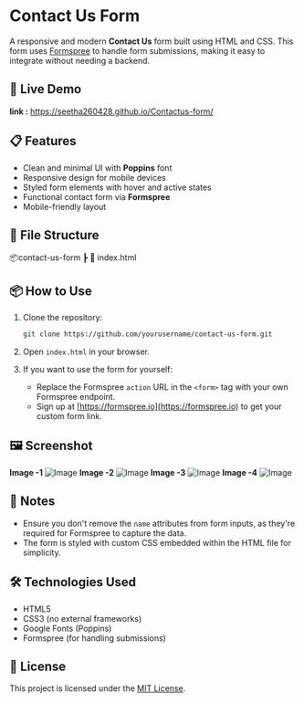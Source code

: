 

# Contact Us Form

A responsive and modern **Contact Us** form built using HTML and CSS. This form uses [Formspree](https://formspree.io/) to handle form submissions, making it easy to integrate without needing a backend.

## 🔗 Live Demo

**link :** https://seetha260428.github.io/Contactus-form/

## 📋 Features

- Clean and minimal UI with **Poppins** font
- Responsive design for mobile devices
- Styled form elements with hover and active states
- Functional contact form via **Formspree**
- Mobile-friendly layout

## 📁 File Structure


📦contact-us-form
┣ 📄 index.html



## 📦 How to Use

1. Clone the repository:
   ```bash
   git clone https://github.com/yourusername/contact-us-form.git


2. Open `index.html` in your browser.

3. If you want to use the form for yourself:

   * Replace the Formspree `action` URL in the `<form>` tag with your own Formspree endpoint.
   * Sign up at [https://formspree.io](https://formspree.io) to get your custom form link.

## 🖼️ Screenshot
**Image -1**
![Image](https://github.com/user-attachments/assets/ae41305a-98ab-4a79-9de6-71a0cf4159bf)
**Image -2**
![Image](https://github.com/user-attachments/assets/da670530-df92-4d86-944e-9276066fd93d) 
**Image -3**
![Image](https://github.com/user-attachments/assets/42de5e5c-77c7-49c2-9f3d-900979e3ad3f)
**Image -4**
![Image](https://github.com/user-attachments/assets/df35e26d-4c1b-4015-a9a2-a32012b24285)

## 📌 Notes

* Ensure you don't remove the `name` attributes from form inputs, as they're required for Formspree to capture the data.
* The form is styled with custom CSS embedded within the HTML file for simplicity.

## 🛠️ Technologies Used

* HTML5
* CSS3 (no external frameworks)
* Google Fonts (Poppins)
* Formspree (for handling submissions)

## 📃 License

This project is licensed under the [MIT License](LICENSE).

